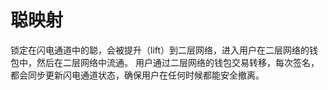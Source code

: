 聪映射
====

锁定在闪电通道中的聪，会被提升（lift）到二层网络，进入用户在二层网络的钱包中，然后在二层网络中流通。
用户通过二层网络的钱包交易转移，每次签名，都会同步更新闪电通道状态，确保用户在任何时候都能安全撤离。
